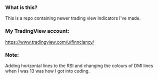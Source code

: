 ### What is this?

This is a repo containing newer trading view indicators I've made. 
<br>

### My TradingView account:
https://www.tradingview.com/u/finnclancy/ 
<br>

### Note:
Adding horizontal lines to the RSI and changing the colours of DMI lines when I was 13 was how I got into coding. 
<br>
